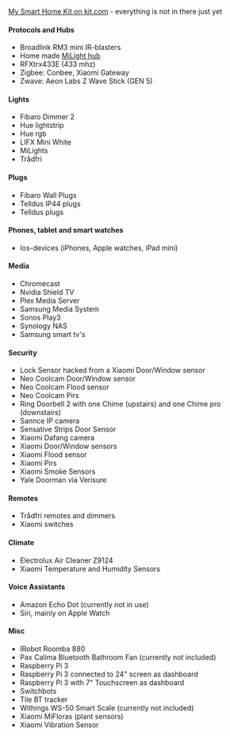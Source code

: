[My Smart Home Kit on kit.com](https://kit.com/teachingbirds/smart-home) - everything is not in there just yet

#### Protocols and Hubs
* Broadlink RM3 mini IR-blasters
* Home made [MiLight hub](https://github.com/sidoh/esp8266_milight_hub)
* RFXtrx433E (433 mhz)
* Zigbee: Conbee, Xiaomi Gateway
* Zwave: Aeon Labs Z Wave Stick (GEN 5)

#### Lights
* Fibaro Dimmer 2
* Hue lightstrip
* Hue rgb
* LIFX Mini White
* MiLights
* Trådfri

#### Plugs
* Fibaro Wall Plugs
* Telldus IP44 plugs
* Telldus plugs

#### Phones, tablet and smart watches
* Ios-devices (iPhones, Apple watches, iPad mini)

#### Media
* Chromecast
* Nvidia Shield TV
* Plex Media Server
* Samsung Media System
* Sonos Play3
* Synology NAS
* Samsung smart tv's

#### Security
* Lock Sensor hacked from a Xiaomi Door/Window sensor
* Neo Coolcam Door/Window sensor
* Neo Coolcam Flood sensor
* Neo Coolcam Pirs
* Ring Doorbell 2 with one Chime (upstairs) and one Chime pro (downstairs)
* Sannce IP camera
* Sensative Strips Door Sensor
* Xiaomi Dafang camera
* Xiaomi Door/Window sensors
* Xiaomi Flood sensor
* Xiaomi Pirs
* Xiaomi Smoke Sensors
* Yale Doorman via Verisure

#### Remotes
* Trådfri remotes and dimmers
* Xiaomi switches

#### Climate
* Electrolux Air Cleaner Z9124
* Xiaomi Temperature and Humidity Sensors

#### Voice Assistants
* Amazon Echo Dot (currently not in use)
* Siri, mainly on Apple Watch

#### Misc
* IRobot Roomba 880
* Pax Calima Bluetooth Bathroom Fan (currently not included)
* Raspberry Pi 3
* Raspberry Pi 3 connected to 24" screen as dashboard
* Raspberry Pi 3 with 7" Touchscreen as dashboard
* Switchbots
* Tile BT tracker
* Withings WS-50 Smart Scale (currently not included)
* Xiaomi MiFloras (plant sensors)
* Xiaomi Vibration Sensor
